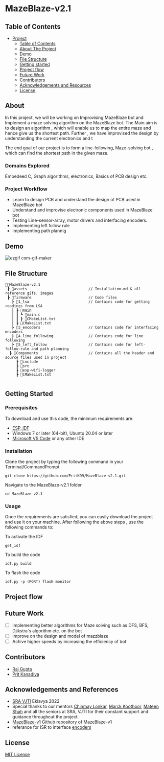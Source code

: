 # MazeBlaze-v2.1

## Table of Contents

- [Project](#MazeBlaze-v2)
  - [Table of Contents](#table-of-contents)
  - [About The Project](#about-the-project)
  - [Demo](#demo)
  - [File Structure](#file-structure)
  - [Getting started](#Getting-Started)
  - [Project flow](#Project-flow)
  - [Future Work](#future-work)
  - [Contributors](#contributors)
  - [Acknowledgements and Resources](#acknowledgements-and-references)
  - [License](#license)
  
## About

In this project, we will be working on Improvising MazeBlaze bot and Implement a maze solving algorithm on the MazeBlaze bot. The Main aim is to design an algorithm , which will enable us to map the entire maze and hence give us the shortest path. Further , we have improvised the design by understanding the current electronics and t 

The end goal of our project is to form a line-following, Maze-solving bot , which can find the shortest path in the given maze.

  ### Domains Explored
Embedeed C, Graph algorithms, electronics, Basics of PCB design etc.

  ### Project Workflow 
- Learn to design PCB and understand the design of PCB used in MazeBlaze bot
- Understand and improvise electronic components used in MazeBlaze bot
- Testing Line-sensor-array, motor drivers and interfacing encoders.
- Implementing left follow rule 
- Implementing path plannig

## Demo

![ezgif com-gif-maker](https://user-images.githubusercontent.com/103832825/208280190-4e15a275-d6ff-4abc-b3d7-ef7825c5c433.gif)


## File Structure
```
👨‍💻MazeBlaze-v2.1
 ┣ 📂assets                            // Installation.md & all reference gifs, images
 ┣ 📂firmware                          // Code files 
   ┣ 📂1_lsa                           // Contains code for getting readings from LSA 
   ┃ ┣ 📂main                         
   ┃ ┃ ┗ 📄main.c 
   ┃ ┃ ┣ 📄CMakeList.txt
   ┃ ┣ 📄CMakeList.txt
   ┣ 📂3_encoders                      // Contains code for interfacing encoders 
   ┣ 📂4_line_following                // Contains code for line following
   ┣ 📂5_left_follow                   // Contains code for left-follow-rule and path planning
  ┣ 📂Components                       // Contains all the header and source files used in project
     ┣ 📂include                       
     ┣ 📂src 
     ┣ 📂esp-wifi-logger
     ┣ 📄CMakeList.txt
     
``` 
## Getting Started

### Prerequisites
To download and use this code, the minimum requirements are:

* [ESP_IDF](https://github.com/espressif/esp-idf)
* Windows 7 or later (64-bit), Ubuntu 20.04 or later
* [Microsoft VS Code](https://code.visualstudio.com/download) or any other IDE 

### Installation

Clone the project by typing the following command in your Terminal/CommandPrompt

```
git clone https://github.com/PritK99/MazeBlaze-v2.1.git 
```
Navigate to the MazeBlaze-v2.1 folder

```
cd MazeBlaze-v2.1
```

### Usage

Once the requirements are satisfied, you can easily download the project and use it on your machine.
After following the above steps , use the following commands to:

To activate the IDF

```
get_idf
```

To build the code 

```
idf.py build
```

To flash the code

```
idf.py -p (PORT) flash monitor
```
## Project flow

## Future Work

- [ ] Implementing better algorithms for Maze solving such as DFS, BFS, Djikstra's algorithm etc. on the bot
- [ ] Improve on the design and model of mazzblaze
- [ ] Achive higher speeds by increasing the efficiency of bot

## Contributors

* [Raj Gupta](https://github.com/RajGupta17)
* [Prit Kanadiya](https://github.com/PritK99)

## Acknowledgements and References
* [SRA VJTI](https://sravjti.in/) Eklavya 2022  
* Special thanks to our mentors [Chinmay Lonkar](https://github.com/ChinmayLonkar), [Marck Koothoor](https://github.com/marck3131), [Mateen Shah](https://github.com/Jamm02) and all the seniors at SRA, VJTI for their constant support and guidance throughout the project.
* [MazeBlaze-v1](https://github.com/ChinmayLonkar/MAZEBLAZE.git) Github repository of MazeBlaze-v1
* referance for ISR to interface [encoders](https://github.com/DavidAntliff/esp32-rotary-encoder-example.git)  

 
## License
[MIT License](https://opensource.org/licenses/MIT)


